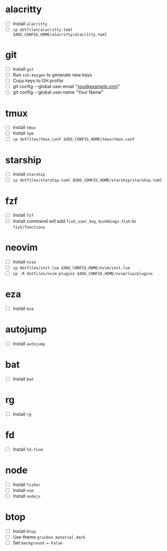 # alacritty
- [ ] Install `alacritty`
- [ ] `cp dotfiles/alacritty.toml $XDG_CONFIG_HOME/alacritty/alacritty.toml`

# git
- [ ] Install `git`
- [ ] Run `ssh-keygen` to generate new keys
- [ ] Copy keys to GH profile
- [ ] git config --global user.email "you@example.com"
- [ ] git config --global user.name "Your Name"

# tmux
- [ ] Install `tmux`
- [ ] Install `tpm`
- [ ] `cp dotfiles/tmux.conf $XDG_CONFIG_HOME/tmux/tmux.conf`

# starship
- [ ] Install `starship`
- [ ] `cp dotfiles/starship.toml $XDG_CONFIG_HOME/starship/starship.toml`

# fzf
- [ ] Install `fzf`
- [ ] Install command will add `fish_user_key_binddings.fish` to `fish/functions`

# neovim
- [ ] Install `nvim`
- [ ] `cp dotfiles/init.lua $XDG_CONFIG_HOME/nvim/init.lua`
- [ ] `cp -R dotfiles/nvim-plugins $XDG_CONFIG_HOME/nvim/lua/plugins`

# eza
- [ ] Install `eza`

# autojump
- [ ] Install `autojump`

# bat
- [ ] Install `bat`

# rg
- [ ] Install `rg`

# fd
- [ ] Install `fd-find`

# node
- [ ] Install `fisher`
- [ ] Install `nvm`
- [ ] Install `nodejs`

# btop
- [ ] Install `btop`
- [ ] Use theme `gruvbox_material_dark`
- [ ] Set `background = False`
